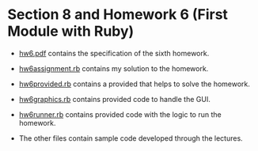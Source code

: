 # Section 8 and Homework 6 (First Module with Ruby)

- [hw6.pdf](hw6.pdf) contains the specification of the sixth homework.

- [hw6assignment.rb](hw6assignment.rb) contains my solution to the homework.

- [hw6provided.rb](hw6provided.rb) contains a provided that helps to solve the
  homework.

- [hw6graphics.rb](hw6graphics.rb) contains provided code to handle the GUI.

- [hw6runner.rb](hw6runner.rb) contains provided code with the logic to run
  the homework.

- The other files contain sample code developed through the lectures.
